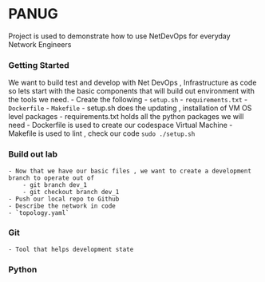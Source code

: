 # PANUG 
Project is used to demonstrate how to use NetDevOps for everyday Network Engineers 

### Getting Started 
We want to build test and develop with Net DevOps , Infrastructure as code so lets start with the basic components 
that will build out environment with the tools we need. 
    - Create the following 
        - `setup.sh`
        - `requirements.txt`
        - `Dockerfile`
        - `Makefile`
    - setup.sh does the updating , installation of VM OS level packages 
    - requirements.txt holds all the python packages we will need 
    - Dockerfile is used to create our codespace Virtual Machine
    - Makefile is used to lint , check our code 
    ```sudo ./setup.sh```

### Build out lab
    - Now that we have our basic files , we want to create a development branch to operate out of 
        - git branch dev_1   
        - git checkout branch dev_1   
    - Push our local repo to Github 
    - Describe the network in code 
    - `topology.yaml`

### Git 
    - Tool that helps development state 

### Python 
